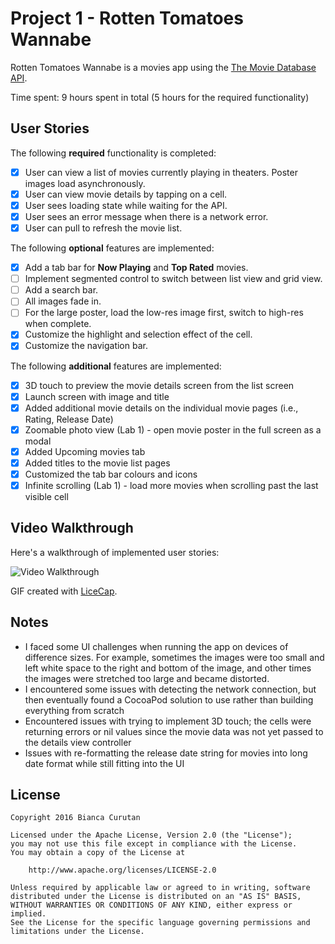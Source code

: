 # Project 1 - Rotten Tomatoes Wannabe

Rotten Tomatoes Wannabe is a movies app using the [The Movie Database API](http://docs.themoviedb.apiary.io/#).

Time spent: 9 hours spent in total (5 hours for the required functionality)

## User Stories

The following **required** functionality is completed:

- [x] User can view a list of movies currently playing in theaters. Poster images load asynchronously.
- [x] User can view movie details by tapping on a cell.
- [x] User sees loading state while waiting for the API.
- [x] User sees an error message when there is a network error.
- [x] User can pull to refresh the movie list.

The following **optional** features are implemented:

- [x] Add a tab bar for **Now Playing** and **Top Rated** movies.
- [ ] Implement segmented control to switch between list view and grid view.
- [ ] Add a search bar.
- [ ] All images fade in.
- [ ] For the large poster, load the low-res image first, switch to high-res when complete.
- [x] Customize the highlight and selection effect of the cell.
- [x] Customize the navigation bar.

The following **additional** features are implemented:

- [x] 3D touch to preview the movie details screen from the list screen
- [x] Launch screen with image and title
- [x] Added additional movie details on the individual movie pages (i.e., Rating, Release Date)
- [x] Zoomable photo view (Lab 1) - open movie poster in the full screen as a modal
- [x] Added Upcoming movies tab
- [x] Added titles to the movie list pages
- [x] Customized the tab bar colours and icons
- [x] Infinite scrolling (Lab 1) - load more movies when scrolling past the last visible cell

## Video Walkthrough

Here's a walkthrough of implemented user stories:

<img src='http://i.imgur.com/link/to/your/gif/file.gif' title='Video Walkthrough' width='' alt='Video Walkthrough' />

GIF created with [LiceCap](http://www.cockos.com/licecap/).

## Notes

- I faced some UI challenges when running the app on devices of difference sizes. For example, sometimes the images were too small and left white space to the right and bottom of the image, and other times the images were stretched too large and became distorted.
- I encountered some issues with detecting the network connection, but then eventually found a CocoaPod solution to use rather than building everything from scratch
- Encountered issues with trying to implement 3D touch; the cells were returning errors or nil values since the movie data was not yet passed to the details view controller 
- Issues with re-formatting the release date string for movies into long date format while still fitting into the UI

## License

    Copyright 2016 Bianca Curutan

    Licensed under the Apache License, Version 2.0 (the "License");
    you may not use this file except in compliance with the License.
    You may obtain a copy of the License at

        http://www.apache.org/licenses/LICENSE-2.0

    Unless required by applicable law or agreed to in writing, software
    distributed under the License is distributed on an "AS IS" BASIS,
    WITHOUT WARRANTIES OR CONDITIONS OF ANY KIND, either express or implied.
    See the License for the specific language governing permissions and
    limitations under the License.
